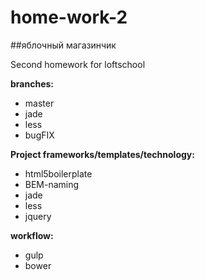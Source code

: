 home-work-2
===========

##яблочный магазинчик

Second homework for loftschool

**branches:**

- master
- jade
- less
- bugFIX

**Project frameworks/templates/technology:**

- html5boilerplate
- BEM-naming
- jade
- less
- jquery

**workflow:**

- gulp
- bower
